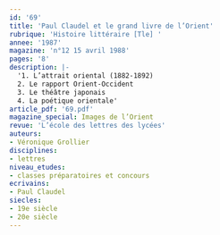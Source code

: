 ```yaml
---
id: '69'
title: 'Paul Claudel et le grand livre de l’Orient'
rubrique: 'Histoire littéraire [Tle] '
annee: '1987'
magazine: 'n°12 15 avril 1988'
pages: '8'
description: |-
  '1. L’attrait oriental (1882-1892)
  2. Le rapport Orient-Occident
  3. Le théâtre japonais
  4. La poétique orientale'
article_pdf: '69.pdf'
magazine_special: Images de l’Orient
revue: 'L’école des lettres des lycées'
auteurs:
- Véronique Grollier
disciplines:
- lettres
niveau_etudes:
- classes préparatoires et concours
ecrivains:
- Paul Claudel
siecles:
- 19e siècle
- 20e siècle
---
```

